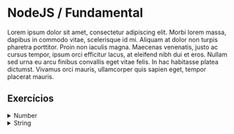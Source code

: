 # NodeJS / Fundamental

Lorem ipsum dolor sit amet, consectetur adipiscing elit. Morbi lorem massa, dapibus in commodo vitae, scelerisque id mi. Aliquam at dolor non turpis pharetra porttitor. Proin non iaculis magna. Maecenas venenatis, justo ac cursus tempor, ipsum orci efficitur lacus, at eleifend nibh dui et eros. Nullam sed urna eu arcu finibus convallis eget vitae felis. In hac habitasse platea dictumst. Vivamus orci mauris, ullamcorper quis sapien eget, tempor placerat mauris.

## Exercícios

<details><summary>Number</summary>
  <ul>
    <li><a href="number/multiplication">multiplication</a></li>
  <ul>
</details>

<details><summary>String</summary>
  <ul>
    <li><a href="string/split">split</a></li>
  <ul>
</details>

